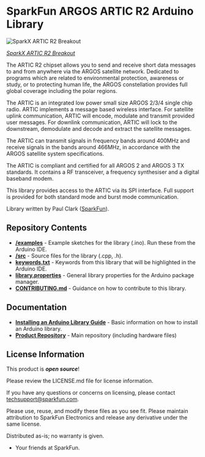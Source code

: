 SparkFun ARGOS ARTIC R2 Arduino Library
===========================================================

![SparkX ARTIC R2 Breakout]()

[*SparkX ARTIC R2 Breakout*]()

The ARTIC R2 chipset allows you to send and receive short data messages to and from anywhere via the ARGOS satellite network. Dedicated to programs which are related to environmental protection,
awareness or study, or to protecting human life, the ARGOS constellation provides full global coverage including the polar regions.

The ARTIC is an integrated low power small size ARGOS 2/3/4 single chip radio. ARTIC implements a message based wireless interface. For satellite uplink communication, ARTIC will encode, modulate and transmit
provided user messages. For downlink communication, ARTIC will lock to the downstream, demodulate and decode and extract the satellite messages.

The ARTIC can transmit signals in frequency bands around 400MHz and receive signals in the bands around 466MHz, in accordance with the ARGOS satellite system specifications.

The ARTIC is compliant and certified for all ARGOS 2 and ARGOS 3 TX standards. It contains a RF transceiver, a frequency synthesiser and a digital baseband modem.

This library provides access to the ARTIC via its SPI interface. Full support is provided for both standard mode and burst mode communication.

Library written by Paul Clark ([SparkFun](http://www.sparkfun.com)).

Repository Contents
-------------------

* [**/examples**](./examples) - Example sketches for the library (.ino). Run these from the Arduino IDE.
* [**/src**](./src) - Source files for the library (.cpp, .h).
* [**keywords.txt**](./keywords.txt) - Keywords from this library that will be highlighted in the Arduino IDE.
* [**library.properties**](./library.properties) - General library properties for the Arduino package manager.
* [**CONTRIBUTING.md**](./CONTRIBUTING.md) - Guidance on how to contribute to this library.

Documentation
--------------

* **[Installing an Arduino Library Guide](https://learn.sparkfun.com/tutorials/installing-an-arduino-library)** - Basic information on how to install an Arduino library.
* **[Product Repository](https://github.com/sparkfunX/ARTIC_R2_Breakout)** - Main repository (including hardware files)

License Information
-------------------

This product is _**open source**_!

Please review the LICENSE.md file for license information.

If you have any questions or concerns on licensing, please contact techsupport@sparkfun.com.

Please use, reuse, and modify these files as you see fit. Please maintain attribution to SparkFun Electronics and release any derivative under the same license.

Distributed as-is; no warranty is given.

- Your friends at SparkFun.
